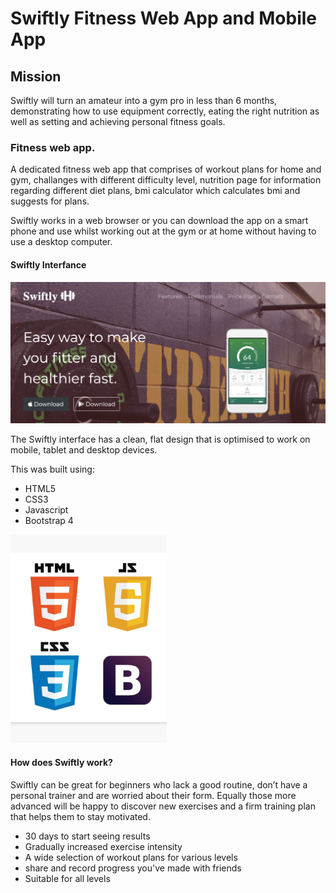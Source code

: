 <!-- Headings -->

# Swiftly Fitness Web App and Mobile App

## Mission

Swiftly will turn an amateur into a gym pro in less than 6 months, demonstrating how to use equipment correctly, 
eating the right nutrition as well as setting and achieving personal fitness goals.   
 
### Fitness web app. 

A dedicated fitness web app that comprises of workout plans for home and gym, challanges with different difficulty level,
nutrition page for information regarding different diet plans, bmi calculator which calculates bmi and suggests for plans. 

Swiftly works in a web browser or you can download the app on a smart phone and use whilst working out at the gym or at home without having to use a desktop computer.

#### Swiftly Interfance 

![Swiftly Screenshot](/assets/images/screenshot.png "Swiftly Interface")

The Swiftly interface has a clean, flat design that is optimised to work on mobile, tablet and desktop devices. 

This was built using: 

* HTML5 
* CSS3 
* Javascript 
* Bootstrap 4

<img src="/assets/images/html-css.png" width="250px">

#### How does Swiftly work?

Swiftly can be great for beginners who lack a good routine, don’t have a personal trainer and are worried about their form.
Equally those more advanced will be happy to discover new exercises and a firm training plan that helps them to stay motivated.

* 30 days to start seeing results
* Gradually increased exercise intensity
* A wide selection of workout plans for various levels
* share and record progress you've made with friends 
* Suitable for all levels









